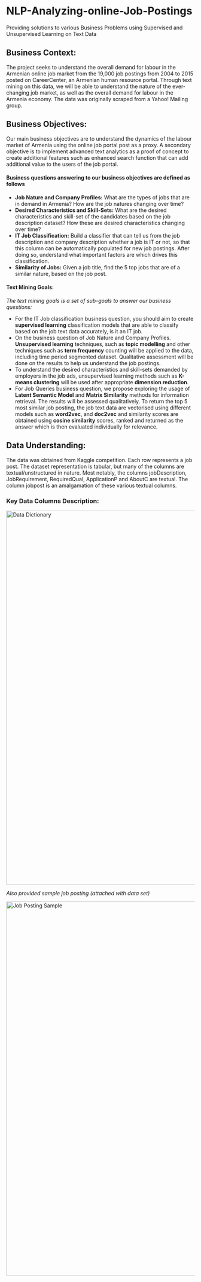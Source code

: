 # NLP-Analyzing-online-Job-Postings
Providing solutions to various Business Problems using Supervised and Unsupervised Learning on Text Data

## Business Context:
  The project seeks to understand the overall demand for labour in the Armenian online job market from the 19,000 job postings from 2004 to 2015 posted on CareerCenter, an Armenian human resource portal. Through text mining on this data, we will be able to understand the nature of the ever-changing job market, as well as the overall demand for labour in the Armenia economy. The data was originally scraped from a Yahoo! Mailing group.
  
## Business Objectives:
  Our main business objectives are to understand the dynamics of the labour market of Armenia using the online job portal post as a proxy. A secondary objective is to implement advanced text analytics as a proof of concept to create additional features such as enhanced search function that can add additional value to the users of the job portal.
  
#### Business questions answering to our business objectives are defined as follows
- **Job Nature and Company Profiles:** What are the types of jobs that are in demand in Armenia? How are the job natures changing over time?
- **Desired Characteristics and Skill-Sets:** What are the desired characteristics and skill-set of the candidates based on the job description dataset? How these are desired characteristics changing over time?
- **IT Job Classification:** Build a classifier that can tell us from the job description and company description whether a job is IT or not, so that this column can be automatically populated for new job postings. After doing so, understand what important factors are which drives this classification.
- **Similarity of Jobs:** Given a job title, find the 5 top jobs that are of a similar nature, based on the job post.

#### Text Mining Goals:
*The text mining goals is a set of sub-goals to answer our business questions:*
- For the IT Job classification business question, you should aim to create **supervised learning** classification models that are able to classify based on the job text data accurately, is it an IT job.
- On the business question of Job Nature and Company Profiles. **Unsupervised learning** techniques, such as **topic modelling** and other techniques such as **term frequency** counting will be applied to the data, including time period segmented dataset. Qualitative assessment will be done on the results to help us understand the job postings.
- To understand the desired characteristics and skill-sets demanded by employers in the job ads, unsupervised learning methods such as **K-means clustering** will be used after appropriate **dimension reduction**.
- For Job Queries business question, we propose exploring the usage of **Latent Semantic Model** and **Matrix Similarity** methods for information retrieval. The results will be assessed qualitatively. To return the top 5 most similar job posting, the job text data are vectorised using different models such as **word2vec**, and **doc2vec** and similarity scores are obtained using **cosine similarity** scores, ranked and returned as the answer which is then evaluated individually for relevance.

## Data Understanding:
  The data was obtained from Kaggle competition. Each row represents a job post. The dataset representation is tabular, but many of the columns are textual/unstructured in nature. Most notably, the columns jobDescription, JobRequirement, RequiredQual, ApplicationP and AboutC are textual. The column jobpost is an amalgamation of these various textual columns.
  
### Key Data Columns Description:
<img src="https://user-images.githubusercontent.com/87608109/153067103-b5a01b20-7c94-4995-bb1f-a778e5edcf16.png" alt="Data Dictionary" width="1000" />

*Also provided sample job posting (attached with data set)*

<img src="https://user-images.githubusercontent.com/87608109/153067413-2f324941-a5a5-4e8d-83c9-6c9ccff3bcff.png" alt="Job Posting Sample" width="1000" />

